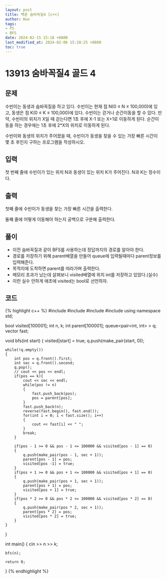 ```yaml
---
layout: post
title: 백준 숨바꼭질4 [c++]
author: Hun
tags:
- PS
- BFS
date: 2024-02-15 15:18 +0800
last_modified_at: 2024-02-06 15:28:25 +0800
toc: true
---
```


# 13913 숨바꼭질4 골드 4

## 문제
수빈이는 동생과 숨바꼭질을 하고 있다. 수빈이는 현재 점 N(0 ≤ N ≤ 100,000)에 있고, 동생은 점 K(0 ≤ K ≤ 100,000)에 있다. 수빈이는 걷거나 순간이동을 할 수 있다. 만약, 수빈이의 위치가 X일 때 걷는다면 1초 후에 X-1 또는 X+1로 이동하게 된다. 순간이동을 하는 경우에는 1초 후에 2*X의 위치로 이동하게 된다.

수빈이와 동생의 위치가 주어졌을 때, 수빈이가 동생을 찾을 수 있는 가장 빠른 시간이 몇 초 후인지 구하는 프로그램을 작성하시오.

## 입력
첫 번째 줄에 수빈이가 있는 위치 N과 동생이 있는 위치 K가 주어진다. N과 K는 정수이다.

## 출력
첫째 줄에 수빈이가 동생을 찾는 가장 빠른 시간을 출력한다.

둘째 줄에 어떻게 이동해야 하는지 공백으로 구분해 출력한다.

## 풀이

- 이전 숨바꼭질과 같이 BFS를 사용하는데 정답까지의 경로를 알아야 한다.
- 경로를 저장하기 위해 parent배열을 만들어 queue에 입력될때마다 parent정보를 입력해준다.
- 목적지에 도착하면 parent를 따라가며 출력한다.
- 메모리 초과가 났는데 살펴보니 visited배열에 위치 int를 저장하고 있었다.(실수)
- 이런 실수 안하게 애초에 visited는 bool로 선언하자.

## 코드
{% highlight c++ %}
#include <iostream>
#include <queue>
#include <vector>
#include <algorithm>
using namespace std;

bool visited[100001];
int n, k;
int parent[100001];
queue<pair<int, int> > q;
vector<int> fast;

void bfs(int start)
{
    visited[start] = true;
    q.push(make_pair(start, 0));

    while(!q.empty())
    {
        int pos = q.front().first;
        int sec = q.front().second;
        q.pop();
        // cout << pos << endl;
        if(pos == k){
            cout << sec << endl;
            while(pos != n)
            {
                fast.push_back(pos);
                pos = parent[pos];
            }
            fast.push_back(n);
            reverse(fast.begin(), fast.end());
            for(int i = 0; i < fast.size(); i++)
            {
                cout << fast[i] << " ";
            }
            break;
        }

        if(pos - 1 >= 0 && pos - 1 <= 100000 && visited[pos - 1] == 0)
        {
            q.push(make_pair(pos - 1, sec + 1));
            parent[pos - 1] = pos;
            visited[pos -1] = true;
        }
        if(pos + 1 >= 0 && pos + 1 <= 100000 && visited[pos + 1] == 0)
        {
            q.push(make_pair(pos + 1, sec + 1));
            parent[pos + 1] = pos;
            visited[pos + 1] = true;
        }
        if(pos * 2 >= 0 && pos * 2 <= 100000 && visited[pos * 2] == 0)
        {
            q.push(make_pair(pos * 2, sec + 1));
            parent[pos * 2] = pos;
            visited[pos * 2] = true;
        }
    }
}

int main()
{
    cin >> n >> k;

    bfs(n);

    return 0;
}
{% endhighlight %}
